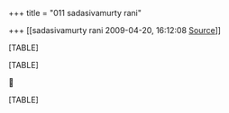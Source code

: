 +++
title = "011 sadasivamurty rani"

+++
[[sadasivamurty rani	2009-04-20, 16:12:08 [Source](https://groups.google.com/g/bvparishat/c/CXswxSRUl1A)]]



[TABLE]

[TABLE]



[TABLE]

  

